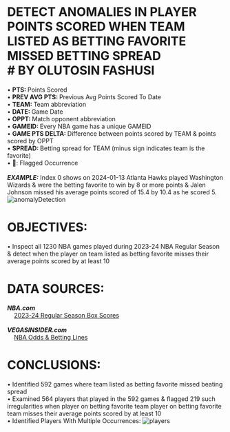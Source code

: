 # DETECT ANOMALIES IN PLAYER POINTS SCORED WHEN TEAM LISTED AS BETTING FAVORITE MISSED BETTING SPREAD <br> # BY OLUTOSIN FASHUSI
• <b> PTS: </b> Points Scored <br> 
• <b> PREV AVG PTS: </b> Previous Avg Points Scored To Date <br> 
• <b> TEAM: </b> Team abbreviation <br> 
• <b> DATE:  </b> Game Date <br> 
• <b> OPPT: </b> Match opponent abbreviation <br> 
• <b> GAMEID: </b> Every NBA game has a unique GAMEID <br> 
• <b> GAME PTS DELTA: </b> Difference between points scored by TEAM & points scored by OPPT<br> 
• <b> SPREAD: </b> Betting spread for TEAM (minus sign indicates team is the favorite) <br> 
• 🚩: </b> Flagged Occurrence  <br><br>
<b><i>EXAMPLE:</b></i> Index 0 shows on 2024-01-13 Atlanta Hawks played Washington Wizards & were the betting favorite to win by 8 or more points & Jalen Johnson missed his average points scored of 15.4 by 10.4 as he scored 5.
![anomalyDetection](https://github.com/user-attachments/assets/859d0dcc-e304-4b0e-928e-d39a07603cfe)
# OBJECTIVES:
• Inspect all 1230 NBA games played during 2023-24 NBA Regular Season & detect when the player on team listed as betting favorite misses their average points scored by at least 10
# DATA SOURCES: 
<b><i>NBA.com</i></b><br>
&nbsp;&nbsp;&nbsp; [2023-24 Regular Season Box Scores](https://www.nba.com/stats/teams/boxscores?Season=2023-24&SeasonType=Regular%20Season&dir=A&sort=GDATE) <br>
<br>
<i><b>VEGASINSIDER.com</i></b><br>
&nbsp;&nbsp;&nbsp; [NBA Odds & Betting Lines](https://www.vegasinsider.com/nba/odds/las-vegas) 
<br>
# CONCLUSIONS:
• Identified 592 games where team listed as betting favorite missed beating spread <br>
• Examined 564 players that played in the 592 games & flagged 219 such irregularities when player on betting favorite team player on betting favorite team misses their average points scored by at least 10  <br>
• Identified Players With Multiple Occurrences: 
![players](https://github.com/user-attachments/assets/94c34736-5005-4e0c-8f98-2544ee29638b)

